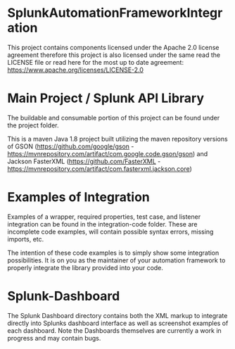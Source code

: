 # SplunkAutomationFrameworkIntegration

This project contains components licensed under the Apache 2.0 license agreement therefore this project is also licensed under the same read the LICENSE file or read here for the most up to date agreement: https://www.apache.org/licenses/LICENSE-2.0

<h1>Main Project / Splunk API Library</h1>
The buildable and consumable portion of this project can be found under the project folder.  

This is a maven Java 1.8 project built utilizing the maven repository versions of GSON (https://github.com/google/gson - https://mvnrepository.com/artifact/com.google.code.gson/gson) and Jackson FasterXML (https://github.com/FasterXML - https://mvnrepository.com/artifact/com.fasterxml.jackson.core)

<h1>Examples of Integration</h1>

Examples of a wrapper, required properties, test case, and listener integration can be found in the integration-code folder. These are incomplete code examples, will contain possible syntax errors, missing imports, etc.

The intention of these code examples is to simply show some integration possibilities. It is on you as the maintainer of your automation framework to properly integrate the library provided into your code.

<h1>Splunk-Dashboard</h1>
The Splunk Dashboard directory contains both the XML markup to integrate directly into Splunks dashboard interface as well as screenshot examples of each dashboard.  Note the Dashboards themselves are currently a work in progress and may contain bugs.